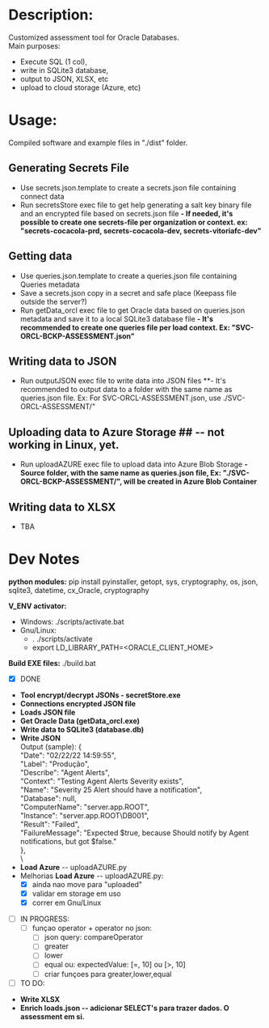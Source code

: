 # Description:
Customized assessment tool for Oracle Databases. \
Main purposes:
- Execute SQL (1 col), 
- write in SQLite3 database, 
- output to JSON, XLSX, etc
- upload to cloud storage (Azure, etc)

# Usage: #
Compiled software and example files in "./dist" folder.

## Generating Secrets File ##
- Use secrets.json.template to create a secrets.json file containing connect data
- Run secretsStore exec file to get help generating a salt key binary file and an encrypted file based on secrets.json file
**- If needed, it's possible to create one secrets-file per organization or context. ex: "secrets-cocacola-prd, secrets-cocacola-dev, secrets-vitoriafc-dev"**

## Getting data ##
- Use queries.json.template to create a queries.json file containing Queries metadata
- Save a secrets.json copy in a secret and safe place (Keepass file outside the server?)
- Run getData_orcl exec file to get Oracle data based on queries.json metadata and save it to a local SQLite3 database file
**- It's recommended to create one queries file per load context. Ex: "SVC-ORCL-BCKP-ASSESSMENT.json"**

## Writing data to JSON ##
- Run outputJSON exec file to write data into JSON files
**- It's recommended to output data to a folder with the same name as queries.json file. Ex: For SVC-ORCL-ASSESSMENT.json, use ./SVC-ORCL-ASSESSMENT/"

## Uploading data to Azure Storage ## -- not working in Linux, yet.
- Run uploadAZURE exec file to upload data into Azure Blob Storage
**- Source folder, with the same name as queries.json file, Ex: "./SVC-ORCL-BCKP-ASSESSMENT/", will be created in Azure Blob Container**


## Writing data to XLSX ##
- TBA

# Dev Notes # 
**python modules:**
pip install pyinstaller, getopt, sys, cryptography, os, json, sqlite3, datetime, cx_Oracle, cryptography

**V_ENV activator:**
- Windows: ./scripts/activate.bat
- Gnu/Linux: 
   - . ./scripts/activate
   - export LD_LIBRARY_PATH=<ORACLE_CLIENT_HOME>

**Build EXE files:**
./build.bat


- [x] DONE
- **Tool encrypt/decrypt JSONs - secretStore.exe**
- **Connections encrypted JSON file**
- **Loads JSON file**
- **Get Oracle Data (getData_orcl.exe)**
- **Write data to SQLite3 (database.db)**
- **Write JSON** \
   Output (sample):
    { \
        "Date":  "02/22/22 14:59:55", \
        "Label":  "Produção", \
        "Describe":  "Agent Alerts", \
        "Context":  "Testing Agent Alerts Severity exists", \
        "Name":  "Severity 25 Alert should have a notification", \
        "Database":  null, \
        "ComputerName":  "server.app.ROOT", \
        "Instance":  "server.app.ROOT\\DB001", \
        "Result":  "Failed", \
        "FailureMessage":  "Expected $true, because Should notify by Agent notifications, but got $false." \
     }, \
\
- **Load Azure** -- uploadAZURE.py  
- Melhorias **Load Azure** -- uploadAZURE.py:
   - [x] ainda nao move para "uploaded"
   - [x] validar em storage em uso
   - [x] correr em Gnu/Linux

- [ ] IN PROGRESS:
   - [ ] funçao operator + operator no json:
      - [ ] json query: compareOperator
      - [ ] greater
      - [ ] lower
      - [ ] equal ou: expectedValue: [=, 10] ou [>, 10]
      - [ ] criar funçoes para greater,lower,equal

- [ ] TO DO:
- **Write XLSX**
- **Enrich loads.json -- adicionar SELECT's para trazer dados. O assessment em si.**
